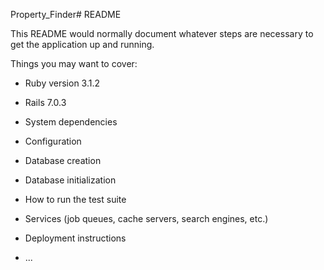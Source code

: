 Property_Finder# README

This README would normally document whatever steps are necessary to get the
application up and running.

Things you may want to cover:

* Ruby version 3.1.2
* Rails 7.0.3

* System dependencies

* Configuration

* Database creation

* Database initialization

* How to run the test suite

* Services (job queues, cache servers, search engines, etc.)

* Deployment instructions

* ...
